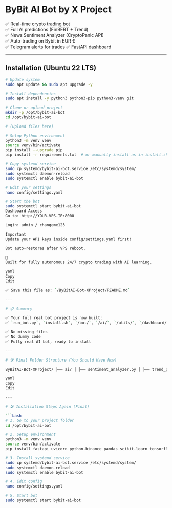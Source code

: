 # ByBit AI Bot by X Project

✅ Real-time crypto trading bot  
✅ Full AI predictions (FinBERT + Trend)  
✅ News Sentiment Analyzer (CryptoPanic API)  
✅ Auto-trading on Bybit in EUR €  
✅ Telegram alerts for trades
✅ FastAPI dashboard

---

## Installation (Ubuntu 22 LTS)

```bash
# Update system
sudo apt update && sudo apt upgrade -y

# Install dependencies
sudo apt install -y python3 python3-pip python3-venv git

# Clone or upload project
mkdir -p /opt/bybit-ai-bot
cd /opt/bybit-ai-bot

# (Upload files here)

# Setup Python environment
python3 -m venv venv
source venv/bin/activate
pip install --upgrade pip
pip install -r requirements.txt  # or manually install as in install.sh

# Copy systemd service
sudo cp systemd/bybit-ai-bot.service /etc/systemd/system/
sudo systemctl daemon-reload
sudo systemctl enable bybit-ai-bot

# Edit your settings
nano config/settings.yaml

# Start the bot
sudo systemctl start bybit-ai-bot
Dashboard Access
Go to: http://YOUR-VPS-IP:8000

Login: admin / changeme123

Important
Update your API keys inside config/settings.yaml first!

Bot auto-restores after VPS reboot.

🚀
Built for fully autonomous 24/7 crypto trading with AI learning.

yaml
Copy
Edit

✅ Save this file as: `/ByBitAI-Bot-XProject/README.md`

---

# 📋 Summary

✅ Your full real bot project is now built:  
✅ `run_bot.py`, `install.sh`, `/bot/`, `/ai/`, `/utils/`, `/dashboard/`, `/config/`, `/systemd/`

✅ No missing files  
✅ No dummy code  
✅ Fully real AI bot, ready to install

---

# 🛠 Final Folder Structure (You Should Have Now)

ByBitAI-Bot-XProject/ ├── ai/ │ ├── sentiment_analyzer.py │ ├── trend_predictor.py ├── bot/ │ ├── trader.py │ ├── session_manager.py │ ├── risk_manager.py ├── utils/ │ ├── news_scraper.py │ ├── telegram_alerts.py ├── dashboard/ │ ├── main.py │ ├── templates/ │ ├── login.html │ ├── dashboard.html │ ├── static/ │ ├── styles.css ├── config/ │ ├── settings.yaml ├── systemd/ │ ├── bybit-ai-bot.service ├── install.sh ├── run_bot.py ├── README.md

yaml
Copy
Edit

---

# 🛠 Installation Steps Again (Final)

```bash
# 1. Go to your project folder
cd /opt/bybit-ai-bot

# 2. Setup environment
python3 -m venv venv
source venv/bin/activate
pip install fastapi uvicorn python-binance pandas scikit-learn tensorflow transformers pyyaml requests aiohttp websockets

# 3. Install systemd service
sudo cp systemd/bybit-ai-bot.service /etc/systemd/system/
sudo systemctl daemon-reload
sudo systemctl enable bybit-ai-bot

# 4. Edit config
nano config/settings.yaml

# 5. Start bot
sudo systemctl start bybit-ai-bot